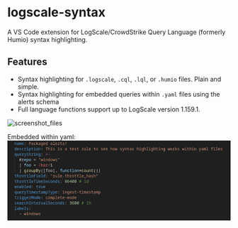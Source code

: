 # logscale-syntax

A VS Code extension for LogScale/CrowdStrike Query Language (formerly Humio) syntax highlighting.

## Features

- Syntax highlighting for `.logscale`, `.cql`, `.lql`, or `.humio` files. Plain and simple.
- Syntax highlighting for embedded queries within `.yaml` files using the alerts schema
- Full language functions support up to LogScale version 1.159.1.

![screenshot_files](images/demo_dark_modern.png)

Embedded within yaml:
![screenshot_alert](images/demo_alert_dark_modern.png)

